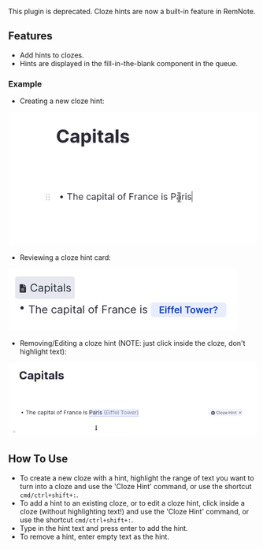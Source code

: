 This plugin is deprecated. Cloze hints are now a built-in feature in RemNote.

## Features

- Add hints to clozes.
- Hints are displayed in the fill-in-the-blank component in the queue.

### Example

- Creating a new cloze hint:

![](https://raw.githubusercontent.com/bjsi/cloze-hints/main/images/create-hint.gif)

- Reviewing a cloze hint card:

![](https://raw.githubusercontent.com/bjsi/cloze-hints/main/images/queue.pngs)

- Removing/Editing a cloze hint (NOTE: just click inside the cloze, don't highlight text):

![](https://raw.githubusercontent.com/bjsi/cloze-hints/main/images/remove-hint.gif)

## How To Use

- To create a new cloze with a hint, highlight the range of text you want to turn into a cloze and use the 'Cloze Hint' command, or use the shortcut `cmd/ctrl+shift+:`.
- To add a hint to an existing cloze, or to edit a cloze hint, click inside a cloze (without highlighting text!) and use the 'Cloze Hint' command, or use the shortcut `cmd/ctrl+shift+:`.
- Type in the hint text and press enter to add the hint.
- To remove a hint, enter empty text as the hint.
